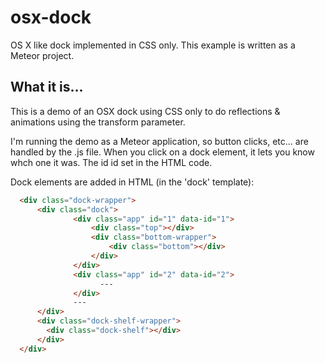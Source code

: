 # osx-dock
OS X like dock implemented in CSS only. This example is written as a Meteor project.

## What it is...
This is a demo of an OSX dock using CSS only to do reflections & animations using the transform parameter.

I'm running the demo as a Meteor application, so button clicks, etc... are handled by the .js file. When you click on a dock element, it lets you know whch one it was. The id id set in the HTML code.

Dock elements are added in HTML (in the 'dock' template):

```HTML
  <div class="dock-wrapper">
      <div class="dock">
              <div class="app" id="1" data-id="1">
                  <div class="top"></div>
                  <div class="bottom-wrapper">
                      <div class="bottom"></div>
                  </div>
              </div>
              <div class="app" id="2" data-id="2">
                    ---
              </div>
              ---
      </div>
      <div class="dock-shelf-wrapper">
        <div class="dock-shelf"></div>
      </div>
  </div>
  ```
